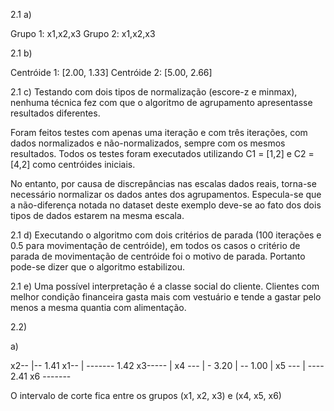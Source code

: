 2.1 a) 

Grupo 1: x1,x2,x3
Grupo 2: x1,x2,x3

2.1 b)

Centróide 1: [2.00, 1.33]
Centróide 2: [5.00, 2.66]

2.1 c) Testando com dois tipos de normalização (escore-z e minmax), nenhuma
técnica fez com que o algoritmo de agrupamento apresentasse resultados
diferentes. 

Foram feitos testes com apenas uma iteração e com três iterações, com dados
normalizados e não-normalizados, sempre com os mesmos resultados. Todos os
testes foram executados  utilizando C1 = [1,2] e C2 = [4,2] como centróides
iniciais.

No entanto, por causa de discrepâncias nas escalas dados reais, torna-se
necessário normalizar os dados antes dos agrupamentos. Especula-se que a
não-diferença notada no dataset deste exemplo deve-se ao fato dos dois tipos de
dados estarem na mesma escala.

2.1 d) Executando o algoritmo com dois critérios de parada (100 iterações e 0.5
para movimentação de centróide), em todos os casos o critério de parada de
movimentação de centróide foi o motivo de parada. Portanto pode-se dizer que o
algoritmo estabilizou.

2.1 e) Uma possível interpretação é a classe social do cliente. Clientes com
melhor condição financeira gasta mais com vestuário e tende a gastar pelo menos
a mesma quantia com alimentação.

2.2)

a)

x2--
    |-- 1.41
x1--   | ------- 1.42
x3-----         |
x4 ---          | - 3.20 
      | -- 1.00 |
x5 ---    | ---- 2.41
x6 -------

O intervalo de corte fica entre os grupos (x1, x2, x3) e (x4, x5, x6)
